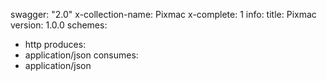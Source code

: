 swagger: "2.0"
x-collection-name: Pixmac
x-complete: 1
info:
  title: Pixmac
  version: 1.0.0
schemes:
- http
produces:
- application/json
consumes:
- application/json